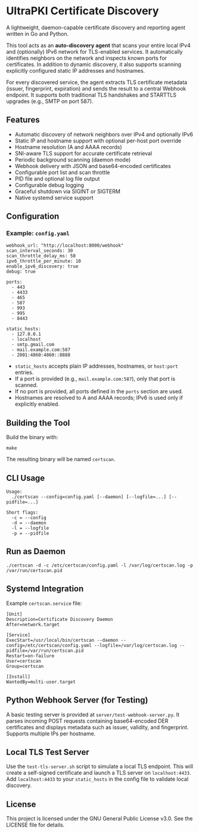 # UltraPKI Certificate Discovery

A lightweight, daemon-capable certificate discovery and reporting agent written in Go and Python.

This tool acts as an **auto-discovery agent** that scans your entire local IPv4 and (optionally) IPv6 network for TLS-enabled services. It automatically identifies neighbors on the network and inspects known ports for certificates. In addition to dynamic discovery, it also supports scanning explicitly configured static IP addresses and hostnames.

For every discovered service, the agent extracts TLS certificate metadata (issuer, fingerprint, expiration) and sends the result to a central Webhook endpoint. It supports both traditional TLS handshakes and STARTTLS upgrades (e.g., SMTP on port 587).

## Features

* Automatic discovery of network neighbors over IPv4 and optionally IPv6
* Static IP and hostname support with optional per-host port override
* Hostname resolution (A and AAAA records)
* SNI-aware TLS support for accurate certificate retrieval
* Periodic background scanning (daemon mode)
* Webhook delivery with JSON and base64-encoded certificates
* Configurable port list and scan throttle
* PID file and optional log file output
* Configurable debug logging
* Graceful shutdown via SIGINT or SIGTERM
* Native systemd service support

## Configuration

### Example: `config.yaml`

```
webhook_url: "http://localhost:8000/webhook"
scan_interval_seconds: 30
scan_throttle_delay_ms: 50
ipv6_throttle_per_minute: 10
enable_ipv6_discovery: true
debug: true

ports:
  - 443
  - 4433
  - 465
  - 587
  - 993
  - 995
  - 8443

static_hosts:
  - 127.0.0.1
  - localhost
  - smtp.gmail.com
  - mail.example.com:587
  - 2001:4860:4860::8888
```

* `static_hosts` accepts plain IP addresses, hostnames, or `host:port` entries.
* If a port is provided (e.g., `mail.example.com:587`), only that port is scanned.
* If no port is provided, all ports defined in the `ports` section are used.
* Hostnames are resolved to A and AAAA records; IPv6 is used only if explicitly enabled.

## Building the Tool

Build the binary with:

```
make
```

The resulting binary will be named `certscan`.

## CLI Usage

```
Usage:
  ./certscan --config=config.yaml [--daemon] [--logfile=...] [--pidfile=...]

Short flags:
  -c = --config
  -d = --daemon
  -l = --logfile
  -p = --pidfile
```

## Run as Daemon

```
./certscan -d -c /etc/certscan/config.yaml -l /var/log/certscan.log -p /var/run/certscan.pid
```

## Systemd Integration

Example `certscan.service` file:

```
[Unit]
Description=Certificate Discovery Daemon
After=network.target

[Service]
ExecStart=/usr/local/bin/certscan --daemon --config=/etc/certscan/config.yaml --logfile=/var/log/certscan.log --pidfile=/var/run/certscan.pid
Restart=on-failure
User=certscan
Group=certscan

[Install]
WantedBy=multi-user.target
```

## Python Webhook Server (for Testing)

A basic testing server is provided at `server/test-webhook-server.py`.
It parses incoming POST requests containing base64-encoded DER certificates and displays metadata such as issuer, validity, and fingerprint.
Supports multiple IPs per hostname.

## Local TLS Test Server

Use the `test-tls-server.sh` script to simulate a local TLS endpoint.
This will create a self-signed certificate and launch a TLS server on `localhost:4433`.
Add `localhost:4433` to your `static_hosts` in the config file to validate local discovery.

## License

This project is licensed under the GNU General Public License v3.0. See the LICENSE file for details.
